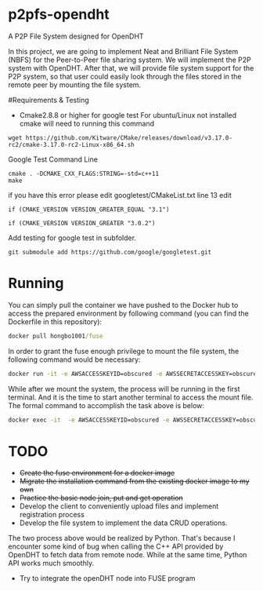 # p2pfs-opendht
A P2P File System designed for OpenDHT

In this project, we are going to implement Neat and Brilliant File System (NBFS) for the Peer-to-Peer file sharing system. We will implement the P2P system with OpenDHT. After that, we will provide file system support for the P2P system, so that user could easily look through the files stored in the remote peer by mounting the file system. 

#Requirements & Testing 
- Cmake2.8.8 or higher for google test
For ubuntu/Linux not installed cmake will need to running this command

```
wget https://github.com/Kitware/CMake/releases/download/v3.17.0-rc2/cmake-3.17.0-rc2-Linux-x86_64.sh
```

Google Test Command Line 

```
cmake . -DCMAKE_CXX_FLAGS:STRING=-std=c++11
make 
```
if you have this error please edit googletest/CMakeList.txt line 13 edit 
```
if (CMAKE_VERSION VERSION_GREATER_EQUAL "3.1")
```

```
if (CMAKE_VERSION VERSION_GREATER "3.0.2")

```

Add testing for google test in subfolder.

```
git submodule add https://github.com/google/googletest.git
```

# Running

You can simply pull the container we have pushed to the Docker hub to access the prepared environment by following command (you can find the Dockerfile in this repository): 

```cmd
docker pull hongbo1001/fuse
```

In order to grant the fuse enough privilege to mount the file system, the following command would be necessary: 

```sh
docker run -it -e AWSACCESSKEYID=obscured -e AWSSECRETACCESSKEY=obscured --privileged hongbo1001/fuse sh
```

While after we mount the system, the process will be running in the first terminal. And it is the time to start another terminal to access the mount file. The formal command to accomplish the task above is below:

```sh
docker exec -it  -e AWSACCESSKEYID=obscured -e AWSSECRETACCESSKEY=obscured --privileged [container-id] bash
```

# TODO

*   ~~Create the fuse environment for a docker image~~
*   ~~Migrate the installation command from the existing docker image to my own~~
*   ~~Practice the basic node join, put and get operation~~
*   Develop the client to conveniently upload files and implement registration process
*   Develop the file system to implement the data CRUD operations. 

The two process above would be realized by Python. That's because I encounter some kind of bug when calling the C++ API provided by OpenDHT to fetch data from remote node. While at the same time, Python API works much smoothly. 

*   Try to integrate the openDHT node into FUSE program

